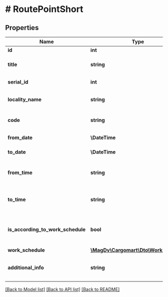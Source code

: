 # # RoutePointShort

## Properties

Name | Type | Description | Notes
------------ | ------------- | ------------- | -------------
**id** | **int** | Идентификатор | [optional]
**title** | **string** | Заголовок пункта маршрута | [optional]
**serial_id** | **int** | Порядковый номер в заказе |
**locality_name** | **string** | Название пункта маршрута | [optional]
**code** | **string** | Кладр код населенного пункта | [optional]
**from_date** | **\DateTime** | Дата на пункте маршрута ОТ | [optional]
**to_date** | **\DateTime** | Дата на пункте маршрута ДО | [optional]
**from_time** | **string** | Время работы пункта маршрута ОТ. HH:mm:ss | [optional]
**to_time** | **string** | Время работы пункта маршрута ДО. HH:mm:ss | [optional]
**is_according_to_work_schedule** | **bool** | Флаг времени подачи машины по графику работы пункта | [optional] [default to false]
**work_schedule** | [**\MagDv\Cargomart\Dto\WorkSchedule**](WorkSchedule.md) |  | [optional]
**additional_info** | **string** | Комментарий к пункту маршрута в заказе | [optional]

[[Back to Model list]](../../README.md#models) [[Back to API list]](../../README.md#endpoints) [[Back to README]](../../README.md)
